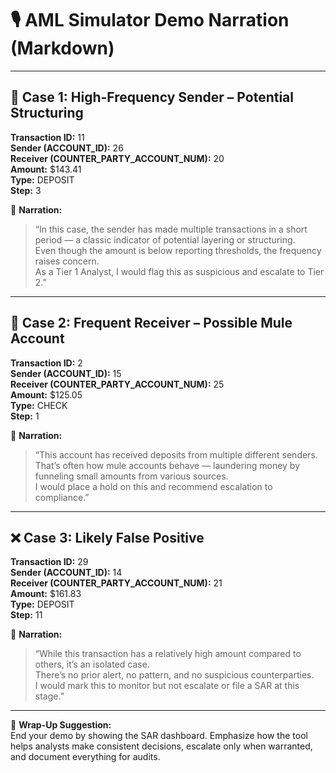 # 🎙️ AML Simulator Demo Narration (Markdown)

---

## 🧪 Case 1: High-Frequency Sender – Potential Structuring

**Transaction ID:** 11  
**Sender (ACCOUNT_ID):** 26  
**Receiver (COUNTER_PARTY_ACCOUNT_NUM):** 20  
**Amount:** $143.41  
**Type:** DEPOSIT  
**Step:** 3  

💬 **Narration:**  
> “In this case, the sender has made multiple transactions in a short period — a classic indicator of potential layering or structuring.  
> Even though the amount is below reporting thresholds, the frequency raises concern.  
> As a Tier 1 Analyst, I would flag this as suspicious and escalate to Tier 2.”

---

## 🧭 Case 2: Frequent Receiver – Possible Mule Account

**Transaction ID:** 2  
**Sender (ACCOUNT_ID):** 15  
**Receiver (COUNTER_PARTY_ACCOUNT_NUM):** 25  
**Amount:** $125.05  
**Type:** CHECK  
**Step:** 1  

💬 **Narration:**  
> “This account has received deposits from multiple different senders.  
> That’s often how mule accounts behave — laundering money by funneling small amounts from various sources.  
> I would place a hold on this and recommend escalation to compliance.”

---

## ❌ Case 3: Likely False Positive

**Transaction ID:** 29  
**Sender (ACCOUNT_ID):** 14  
**Receiver (COUNTER_PARTY_ACCOUNT_NUM):** 21  
**Amount:** $161.83  
**Type:** DEPOSIT  
**Step:** 11  

💬 **Narration:**  
> “While this transaction has a relatively high amount compared to others, it’s an isolated case.  
> There’s no prior alert, no pattern, and no suspicious counterparties.  
> I would mark this to monitor but not escalate or file a SAR at this stage.”

---

🎯 **Wrap-Up Suggestion:**  
End your demo by showing the SAR dashboard. Emphasize how the tool helps analysts make consistent decisions, escalate only when warranted, and document everything for audits.

